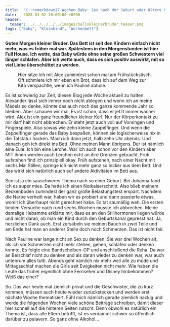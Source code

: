 ```yaml
---
title:  "{::nomarkdown}7 Wochen Baby: Sex nach der Geburt oder ältere Geschwister, die zu kurz kommen{:/}"
date:   2020-03-02 10:00:00 +0200
header:
  teaser: ../../../../../images/hallokleinerbruder_teaser.png
tags: ["Baby", "Kleinkind", "Wochenbett"]
---
```


**Guten Morgen kleiner Bruder. Das Bett ist seit den Kindern einfach nicht mehr, was es früher mal war. Spätestens in den Morgenstunden ist hier Full House. Ich wette, das Baby würde ohne seine großen Schwestern viel länger schlafen. Aber ich wette auch, dass es sich positiv auswirkt, mit so viel Liebe überschüttet zu werden.**

<figure>
  <img src="../../../../../images/hallokleinerbruder.png" alt="">
  <figcaption>Hier sitze ich mit Alex zumindest schon mal am Frühstückstisch. Oft schmiere ich mir eben ein Brot, dass ich auf dem Weg zur Kita verspachtle, wenn ich Pauline abhole.</figcaption>
</figure>

Es ist schwierig zur Zeit, diesen Blog jede Woche aktuell zu halten. Alexander lässt sich immer noch nicht ablegen und wenn ich an meine Mädels so denke, könnte das auch noch das ganze kommende Jahr so bleiben. Aber schauen wir mal. Es ist schön, dass er jetzt immer wacher wird. Alex ist ein ganz freundlicher kleiner Kerl. Nur der Körperkontakt zu mir darf halt nicht abbrechen. Er steht jetzt auch voll auf Vorsingen und Fingerspiele. Also sowas wie zehn kleine Zappelfinger. Und wenn die Zappelfinger gerade das Baby bespaßen, können sie logischerweise nix in die Tatstatur hacken. Mach ich dann jetzt, halb zehn Uhr abends. Und danach geh ich direkt ins Bett. Ohne meinen Mann übrigens. Der ist nämlich eine Eule. Ich bin eine Lerche. War ich auch schon vor den Kindern aber MIT ihnen werden auch Lerchen echt an ihre Grenzen gebracht. Früh aufstehen find ich prinzipiell okay. Früh aufstehen, nach einer Nacht mit sechs Mal Stillen, springe ich nicht mehr ganz so locker aus dem Bett. Und das wirkt sich natürlich auch auf andere Aktivitäten im Bett aus. 

Sex ist ja ein sauschweres Thema nach so einer Geburt. Bei Johanna fand ich es super mies. Da hatte ich einen Notkaiserschnitt. Also blieb meinem Beckenboden zumindest der ganz große Belastungstest erspart. Nachdem die Narbe verheilt war, haben wir es probiert und dann passierte etwas, womit ich überhaupt nicht gerechnet habe. Es tat saumäßig weh. Die ersten beiden Versuche nach rund sechs Wochen musste ich abbrechen. Meine damalige Hebamme erklärte mir, dass es an den Stillhormonen liegen würde und nicht daran, ob man ein Kind durch den Geburtskanal gepresst hat. Ja, herzlichen Dank auch. Erst zersäbeln sie meinen Bauch in zwei Teile und am Ende hat man an anderer Stelle doch noch Schmerzen. Das ist nicht fair. 

Nach Pauline war lange nicht an Sex zu denken. Sie war drei Wochen alt, als ich vor Schmerzen nicht mehr stehen, gehen, schlafen oder denken konnte. Es folgte eine Bandscheiben-OP und anschließend die Reha. Da war an Beischlaf nicht zu denken und als daran wieder zu denken war, war auch untenrum alles tutti. Abends geht nämlich nix mehr weil alle zu müde und Mittagsschlaf machen die Girls seit Ewigkeiten nicht mehr. Wie haben die Leute das früher eigentlich ohne Fernseher und Disney hinbekommen? Weiß das einer? 

So. Das war heute mal ziemlich privat und die Geschwister, die zu kurz kommen, müssen auch heute wieder zurückstecken und werden erst nächste Woche thematisiert. Fühl mich nämlich gerade ziemlich nackig und werde die folgenden Wochen viele schöne Beiträge schreiben, damit dieser hier schnell auf die hinteren Seiten rutscht. Denn obwohl es natürlich ein Thema ist, dass alle Eltern betrifft, ist es verdammt schwer so öffentlich darüber zu palavern. So ganz ohne Alkohol…  

 





  


  






					 


 
 









